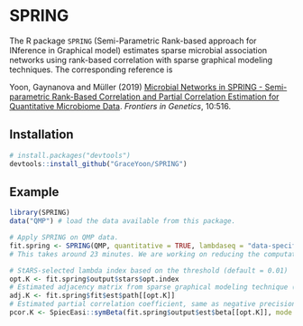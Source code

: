 
<!-- README.md is generated from README.Rmd. Please edit that file -->
SPRING
======

<!-- badges: start -->
<!-- badges: end -->
The R package `SPRING` (Semi-Parametric Rank-based approach for INference in Graphical model) estimates sparse microbial association networks using rank-based correlation with sparse graphical modeling techniques. The corresponding reference is

Yoon, Gaynanova and Müller (2019) [Microbial Networks in SPRING - Semi-parametric Rank-Based Correlation and Partial Correlation Estimation for Quantitative Microbiome Data](https://www.frontiersin.org/articles/10.3389/fgene.2019.00516/full). *Frontiers in Genetics*, 10:516.

Installation
------------

``` r
# install.packages("devtools")
devtools::install_github("GraceYoon/SPRING")
```

Example
-------

``` r
library(SPRING)
data("QMP") # load the data available from this package.

# Apply SPRING on QMP data.
fit.spring <- SPRING(QMP, quantitative = TRUE, lambdaseq = "data-specific", nlambda = 50, rep.num = 50)
# This takes around 23 minutes. We are working on reducing the computation time (10/25/2019).

# StARS-selected lambda index based on the threshold (default = 0.01)
opt.K <- fit.spring$output$stars$opt.index
# Estimated adjacency matrix from sparse graphical modeling technique ("mb" method) (1 = edge, 0 = no edge)
adj.K <- fit.spring$fit$est$path[[opt.K]]
# Estimated partial correlation coefficient, same as negative precision matrix.
pcor.K <- SpiecEasi::symBeta(fit.spring$output$est$beta[[opt.K]], mode = 'maxabs')
```
